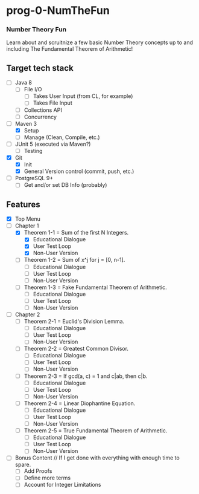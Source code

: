 # prog-0-NumTheFun
### Number Theory Fun
Learn about and scruitnize a few basic Number Theory concepts up to and including The Fundamental Theorem of Arithmetic!
## Target tech stack
- [ ] Java 8
  - [ ] File I/O
    - [ ] Takes User Input (from CL, for example)
    - [ ] Takes File Input
  - [ ] Collections API
  - [ ] Concurrency
- [ ] Maven 3
  - [X] Setup
  - [ ] Manage (Clean, Compile, etc.)
- [ ] JUnit 5 (executed via Maven?)
  - [ ] Testing
- [X] Git
  - [X] Init
  - [X] General Version control (commit, push, etc.)
- [ ] PostgreSQL 9+
  - [ ] Get and/or set DB Info (probably)

## Features
- [X] Top Menu
- [ ] Chapter 1
  - [x] Theorem 1-1 = Sum of the first N Integers.
    - [x] Educational Dialogue
    - [x] User Test Loop
    - [x] Non-User Version
  - [ ] Theorem 1-2 = Sum of x^j for j = [0, n-1].
    - [ ] Educational Dialogue
    - [ ] User Test Loop
    - [ ] Non-User Version
  - [ ] Theorem 1-3 = Fake Fundamental Theorem of Arithmetic.
    - [ ] Educational Dialogue
    - [ ] User Test Loop
    - [ ] Non-User Version
- [ ] Chapter 2
  - [ ] Theorem 2-1 = Euclid's Division Lemma.
    - [ ] Educational Dialogue
    - [ ] User Test Loop
    - [ ] Non-User Version
  - [ ] Theorem 2-2 = Greatest Common Divisor.
    - [ ] Educational Dialogue
    - [ ] User Test Loop
    - [ ] Non-User Version
  - [ ] Theorem 2-3 = If gcd(a, c) = 1 and c|ab, then c|b.
    - [ ] Educational Dialogue
    - [ ] User Test Loop
    - [ ] Non-User Version
  - [ ] Theorem 2-4 = Linear Diophantine Equation.
    - [ ] Educational Dialogue
    - [ ] User Test Loop
    - [ ] Non-User Version
  - [ ] Theorem 2-5 = True Fundamental Theorem of Arithmetic.
    - [ ] Educational Dialogue
    - [ ] User Test Loop
    - [ ] Non-User Version
- [ ] Bonus Content // If I get done with everything with enough time to spare. 
  - [ ] Add Proofs
  - [ ] Define more terms
  - [ ] Account for Integer Limitations